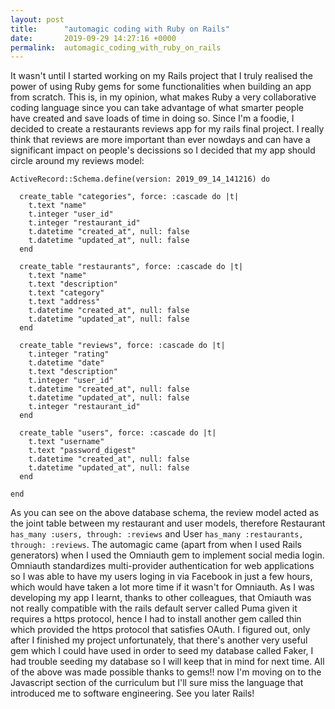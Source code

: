 ```yaml
---
layout: post
title:      "automagic coding with Ruby on Rails"
date:       2019-09-29 14:27:16 +0000
permalink:  automagic_coding_with_ruby_on_rails
---
```



It wasn't until I started working on my Rails project that I truly realised the power of using Ruby gems for some functionalities when building an app from scratch. This is, in my opinion, what makes Ruby a very collaborative coding language since you can take advantage of what smarter people have created and save loads of time in doing so. Since I'm a foodie, I decided to create a restaurants reviews app for my rails final project.
I really think that reviews are more important than ever nowdays and can have a significant impact on people's decissions so I decided that my app should circle around my reviews model:

```
ActiveRecord::Schema.define(version: 2019_09_14_141216) do

  create_table "categories", force: :cascade do |t|
    t.text "name"
    t.integer "user_id"
    t.integer "restaurant_id"
    t.datetime "created_at", null: false
    t.datetime "updated_at", null: false
  end

  create_table "restaurants", force: :cascade do |t|
    t.text "name"
    t.text "description"
    t.text "category"
    t.text "address"
    t.datetime "created_at", null: false
    t.datetime "updated_at", null: false
  end

  create_table "reviews", force: :cascade do |t|
    t.integer "rating"
    t.datetime "date"
    t.text "description"
    t.integer "user_id"
    t.datetime "created_at", null: false
    t.datetime "updated_at", null: false
    t.integer "restaurant_id"
  end

  create_table "users", force: :cascade do |t|
    t.text "username"
    t.text "password_digest"
    t.datetime "created_at", null: false
    t.datetime "updated_at", null: false
  end

end

```

As you can see on the above database schema, the review model acted as the joint table between my restaurant and user models, therefore Restaurant `has_many :users, through: :reviews` and User `has_many :restaurants, through: :reviews`.
The automagic came (apart from when I used Rails generators) when I used the Omniauth gem to implement social media login. Omniauth standardizes multi-provider authentication for web applications so I was able to have my users loging in via Facebook in just a few hours, which would have taken a lot more time if it wasn't for Omniauth. As I was developing my app I learnt, thanks to other colleagues, that Omiauth was not really compatible with the rails default server called Puma given it requires a https protocol, hence I had to install another gem called thin which provided the https protocol that satisfies OAuth.
I figured out, only after I finished my project unfortunately, that there's another very useful gem which I could have used in order to seed my database called Faker, I had trouble seeding my database so I will keep that in mind for next time. All of the above was made possible thanks to gems!! now I'm moving on to the Javascript section of the curriculum but I'll sure miss the language that introduced me to software engineering. See you later Rails!


